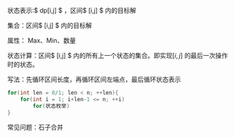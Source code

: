 状态表示:$ dp[i,j] $  ，区间$ [i,j] $ 内的目标解



集合：区间$ [i,j] $ 内的目标解

属性： Max、Min、数量 



状态计算：区间$ [i,j] $ 内的所有上一个状态的集合。即实现$[i,j]$ 的最后一次操作时的状态。



写法：先循环区间长度，再循环区间左端点，最后循环状态表示

```c++
for(int len = 0/1; len < n; ++len){
	for(int i = 1; i+len-1 <= n; ++i)
		for(状态枚举)
}
```

常见问题：石子合并